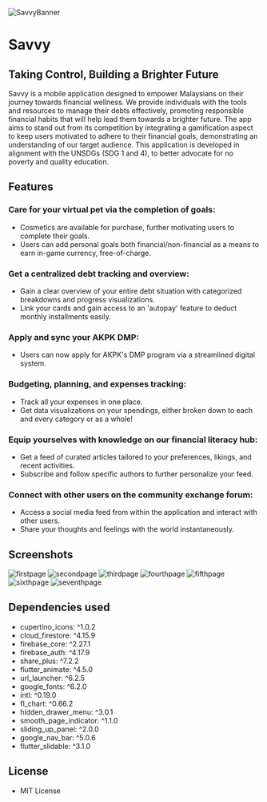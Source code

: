 ![SavvyBanner](https://github.com/ohshuzanne/savvy/blob/main/screenshots/savvybanner.png?raw=true)

# Savvy
## Taking Control, Building a Brighter Future
Savvy is a mobile application designed to empower Malaysians on their journey towards financial wellness. We provide individuals with the tools and resources to manage their debts effectively, promoting responsible financial habits that will help lead them towards a brighter future. The app aims to stand out from its competition by integrating a gamification aspect to keep users motivated to adhere to their financial goals, demonstrating an understanding of our target audience. This application is developed in alignment with the UNSDGs (SDG 1 and 4), to better advocate for no poverty and quality education.


## Features
### Care for your virtual pet via the completion of goals:
- Cosmetics are available for purchase, further motivating users to complete their goals.
- Users can add personal goals both financial/non-financial as a means to earn in-game currency, free-of-charge.
### Get a centralized debt tracking and overview:
- Gain a clear overview of your entire debt situation with categorized breakdowns and progress visualizations.
- Link your cards and gain access to an 'autopay' feature to deduct monthly installments easily.
### Apply and sync your AKPK DMP:
- Users can now apply for AKPK's DMP program via a streamlined digital system.
### Budgeting, planning, and expenses tracking:
- Track all your expenses in one place.
- Get data visualizations on your spendings, either broken down to each and every category or as a whole!
### Equip yourselves with knowledge on our financial literacy hub:
- Get a feed of curated articles tailored to your preferences, likings, and recent activities.
- Subscribe and follow specific authors to further personalize your feed.
### Connect with other users on the community exchange forum:
- Access a social media feed from within the application and interact with other users.
- Share your thoughts and feelings with the world instantaneously.

## Screenshots
![firstpage](https://github.com/ohshuzanne/savvy/blob/main/screenshots/2.png?raw=true)
![secondpage](https://github.com/ohshuzanne/savvy/blob/main/screenshots/3.png?raw=true)
![thirdpage](https://github.com/ohshuzanne/savvy/blob/main/screenshots/4.png?raw=true)
![fourthpage](https://github.com/ohshuzanne/savvy/blob/main/screenshots/5.png?raw=true)
![fifthpage](https://github.com/ohshuzanne/savvy/blob/main/screenshots/6.png?raw=true)
![sixthpage](https://github.com/ohshuzanne/savvy/blob/main/screenshots/7.png?raw=true)
![seventhpage](https://github.com/ohshuzanne/savvy/blob/main/screenshots/8.png?raw=true)



## Dependencies used
- cupertino_icons: ^1.0.2
- cloud_firestore: ^4.15.9
- firebase_core: ^2.27.1
- firebase_auth: ^4.17.9
- share_plus: ^7.2.2
- flutter_animate: ^4.5.0
- url_launcher: ^6.2.5
- google_fonts: ^6.2.0
- intl: ^0.19.0
- fl_chart: ^0.66.2
- hidden_drawer_menu: ^3.0.1
- smooth_page_indicator: ^1.1.0
- sliding_up_panel: ^2.0.0
- google_nav_bar: ^5.0.6
- flutter_slidable: ^3.1.0
  
## License
- MIT License
